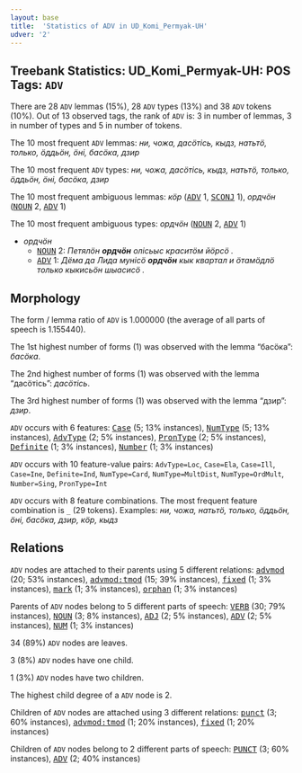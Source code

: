 ```yaml
---
layout: base
title:  'Statistics of ADV in UD_Komi_Permyak-UH'
udver: '2'
---
```


## Treebank Statistics: UD_Komi_Permyak-UH: POS Tags: `ADV`

There are 28 `ADV` lemmas (15%), 28 `ADV` types (13%) and 38 `ADV` tokens (10%).
Out of 13 observed tags, the rank of `ADV` is: 3 in number of lemmas, 3 in number of types and 5 in number of tokens.

The 10 most frequent `ADV` lemmas: <em>ни, чожа, дасöтiсь, кыдз, натьтö, только, ӧддьӧн, ӧні, басӧка, дзир</em>

The 10 most frequent `ADV` types:  <em>ни, чожа, дасöтiсь, кыдз, натьтö, только, ӧддьӧн, ӧні, басӧка, дзир</em>

The 10 most frequent ambiguous lemmas: <em>кӧр</em> (<tt><a href="koi_uh-pos-ADV.html">ADV</a></tt> 1, <tt><a href="koi_uh-pos-SCONJ.html">SCONJ</a></tt> 1), <em>ордчӧн</em> (<tt><a href="koi_uh-pos-NOUN.html">NOUN</a></tt> 2, <tt><a href="koi_uh-pos-ADV.html">ADV</a></tt> 1)

The 10 most frequent ambiguous types:  <em>ордчӧн</em> (<tt><a href="koi_uh-pos-NOUN.html">NOUN</a></tt> 2, <tt><a href="koi_uh-pos-ADV.html">ADV</a></tt> 1)


* <em>ордчӧн</em>
  * <tt><a href="koi_uh-pos-NOUN.html">NOUN</a></tt> 2: <em>Петялӧн <b>ордчӧн</b> олісьыс краситӧм йӧрсӧ .</em>
  * <tt><a href="koi_uh-pos-ADV.html">ADV</a></tt> 1: <em>Дёма да Лида мунісӧ <b>ордчӧн</b> кык квартал и ӧтамӧдлӧ только кыкисьӧн шыасисӧ .</em>

## Morphology

The form / lemma ratio of `ADV` is 1.000000 (the average of all parts of speech is 1.155440).

The 1st highest number of forms (1) was observed with the lemma “басӧка”: <em>басӧка</em>.

The 2nd highest number of forms (1) was observed with the lemma “дасöтiсь”: <em>дасöтiсь</em>.

The 3rd highest number of forms (1) was observed with the lemma “дзир”: <em>дзир</em>.

`ADV` occurs with 6 features: <tt><a href="koi_uh-feat-Case.html">Case</a></tt> (5; 13% instances), <tt><a href="koi_uh-feat-NumType.html">NumType</a></tt> (5; 13% instances), <tt><a href="koi_uh-feat-AdvType.html">AdvType</a></tt> (2; 5% instances), <tt><a href="koi_uh-feat-PronType.html">PronType</a></tt> (2; 5% instances), <tt><a href="koi_uh-feat-Definite.html">Definite</a></tt> (1; 3% instances), <tt><a href="koi_uh-feat-Number.html">Number</a></tt> (1; 3% instances)

`ADV` occurs with 10 feature-value pairs: `AdvType=Loc`, `Case=Ela`, `Case=Ill`, `Case=Ine`, `Definite=Ind`, `NumType=Card`, `NumType=MultDist`, `NumType=OrdMult`, `Number=Sing`, `PronType=Int`

`ADV` occurs with 8 feature combinations.
The most frequent feature combination is `_` (29 tokens).
Examples: <em>ни, чожа, натьтö, только, ӧддьӧн, ӧні, басӧка, дзир, кöр, кыдз</em>


## Relations

`ADV` nodes are attached to their parents using 5 different relations: <tt><a href="koi_uh-dep-advmod.html">advmod</a></tt> (20; 53% instances), <tt><a href="koi_uh-dep-advmod-tmod.html">advmod:tmod</a></tt> (15; 39% instances), <tt><a href="koi_uh-dep-fixed.html">fixed</a></tt> (1; 3% instances), <tt><a href="koi_uh-dep-mark.html">mark</a></tt> (1; 3% instances), <tt><a href="koi_uh-dep-orphan.html">orphan</a></tt> (1; 3% instances)

Parents of `ADV` nodes belong to 5 different parts of speech: <tt><a href="koi_uh-pos-VERB.html">VERB</a></tt> (30; 79% instances), <tt><a href="koi_uh-pos-NOUN.html">NOUN</a></tt> (3; 8% instances), <tt><a href="koi_uh-pos-ADJ.html">ADJ</a></tt> (2; 5% instances), <tt><a href="koi_uh-pos-ADV.html">ADV</a></tt> (2; 5% instances), <tt><a href="koi_uh-pos-NUM.html">NUM</a></tt> (1; 3% instances)

34 (89%) `ADV` nodes are leaves.

3 (8%) `ADV` nodes have one child.

1 (3%) `ADV` nodes have two children.

The highest child degree of a `ADV` node is 2.

Children of `ADV` nodes are attached using 3 different relations: <tt><a href="koi_uh-dep-punct.html">punct</a></tt> (3; 60% instances), <tt><a href="koi_uh-dep-advmod-tmod.html">advmod:tmod</a></tt> (1; 20% instances), <tt><a href="koi_uh-dep-fixed.html">fixed</a></tt> (1; 20% instances)

Children of `ADV` nodes belong to 2 different parts of speech: <tt><a href="koi_uh-pos-PUNCT.html">PUNCT</a></tt> (3; 60% instances), <tt><a href="koi_uh-pos-ADV.html">ADV</a></tt> (2; 40% instances)

